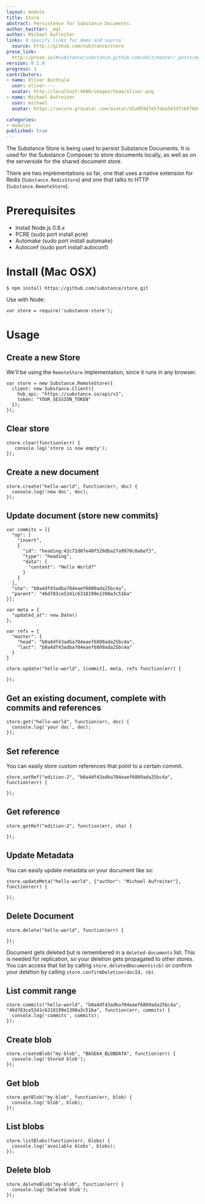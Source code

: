 ```yaml
---
layout: module
title: Store
abstract: Persistence for Substance Documents.
author_twitter: _mql
author: Michael Aufreiter
links: # specify links for demo and source
  source: http://github.com/substance/store
prose_link:
  http://prose.io/#substance/substance.github.com/edit/master/_posts/modules/0100-01-03-store.md
version: 0.1.0
progress: 1
contributors:
- name: Oliver Buchtala
  user: oliver----
  avatar: http://localhost:4000/images/team/oliver.png
- name: Michael Aufreiter
  user: michael
  avatar: https://secure.gravatar.com/avatar/d5a959d7e57daa5433fcb9f8da40be4b?d=https://a248.e.akamai.net/assets.github.com%2Fimages%2Fgravatars%2Fgravatar-140.png

categories:
- modules
published: true
---
```


The Substance Store is being used to persist Substance Documents. It is used for the Substance Composer to store documents locally, as well as on the serverside for the shared document store.

There are two implementations so far, one that uses a native extension for Redis (`Substance.RedisStore`) and one that talks to HTTP (`Substance.RemoteStore`).


# Prerequisites

- Install Node.js 0.8.x
- PCRE (sudo port install pcre)
- Automake (sudo port install automake)
- Autoconf (sudo port install autoconf)

# Install (Mac OSX)

    $ npm install https://github.com/substance/store.git

Use with Node:

    var store = require('substance-store');

# Usage

## Create a new Store

We'll be using the `RemoteStore` implementation, since it runs in any browser.

    var store = new Substance.RemoteStore({
      client: new Substance.Client({
        hub_api: "https://substance.io/api/v1",
        token: "YOUR_SESSION_TOKEN"
      });
    });


## Clear store

    store.clear(function(err) {
       console.log('store is now empty');
    });

## Create a new document

    store.create("hello-world", function(err, doc) {
      console.log('new doc', doc);
    });

## Update document (store new commits)

    var commits = [{
      "op": [
        "insert",
        {
          "id": "heading:42c72d87e40f529dba27a9970c0a6ef3",
          "type": "heading",
          "data": {
            "content": "Hello World?"
          }
        }
      ],
      "sha": "b0a4df43adba704eaef6809ada25bc4a",
      "parent": "46d783ce5341c6318199e1390a3c51ba"
    }];
    
    var meta = {
      "updated_at": new Date()
    };
    
    var refs = {
      "master": {
        "head": "b0a4df43adba704eaef6809ada25bc4a",
        "last": "b0a4df43adba704eaef6809ada25bc4a"
      }
    }

    store.update("hello-world", [commit], meta, refs function(err) {

    });


## Get an existing document, complete with commits and references

    store.get("hello-world", function(err, doc) {
      console.log('your doc', doc);
    });


## Set reference

You can easily store custom references that point to a certain commit.

    store.setRef("edition-2", "b0a4df43adba704eaef6809ada25bc4a", function(err) {
      
    });


## Get reference

    store.getRef("edition-2", function(err, sha) {
      
    });

## Update Metadata

You can easily update metadata on your document like so:

    store.updateMeta("hello-world", {"author": "Michael Aufreiter"}, function(err) {

    });


## Delete Document

    store.delete("hello-world", function(err) {

    });

Document gets deleted but is remembered in a `deleted-documents` list. This is needed for replication, so your deletion gets propagated to other stores. You can access that list by calling `store.deletedDocuments(cb)` or confirm your deletion by calling `store.confirmDeletion(docId, cb)`.
    
    
## List commit range

    store.commits("hello-world", "b0a4df43adba704eaef6809ada25bc4a", "46d783ce5341c6318199e1390a3c51ba", function(err, commits) {
      console.log('commits', commits);
    });
    
    
## Create blob

    store.createBlob("my-blob", "BASE64_BLOBDATA", function(err) {
      console.log('Stored blob');
    });
    

## Get blob

    store.getBlob("my-blob", function(err, blob) {
      console.log('blob', blob);
    });
    
## List blobs

    store.listBlobs(function(err, blobs) {
      console.log('available blobs', blobs);
    });
    
## Delete blob

    store.deleteBlob("my-blob", function(err) {
      console.log('Deleted blob');
    });